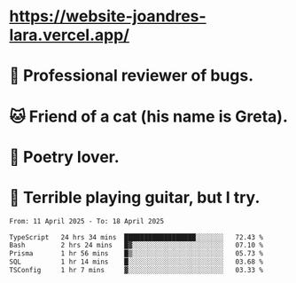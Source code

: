 # https://website-joandres-lara.vercel.app/
# 🐛 Professional reviewer of bugs.
# 🐱 Friend of a cat (his name is Greta).
# 📜 Poetry lover.
# 🎸 Terrible playing guitar, but I try.

<!--START_SECTION:waka-->

```txt
From: 11 April 2025 - To: 18 April 2025

TypeScript   24 hrs 34 mins  ██████████████████░░░░░░░   72.43 %
Bash         2 hrs 24 mins   █▓░░░░░░░░░░░░░░░░░░░░░░░   07.10 %
Prisma       1 hr 56 mins    █▒░░░░░░░░░░░░░░░░░░░░░░░   05.73 %
SQL          1 hr 14 mins    █░░░░░░░░░░░░░░░░░░░░░░░░   03.68 %
TSConfig     1 hr 7 mins     ▓░░░░░░░░░░░░░░░░░░░░░░░░   03.33 %
```

<!--END_SECTION:waka-->
